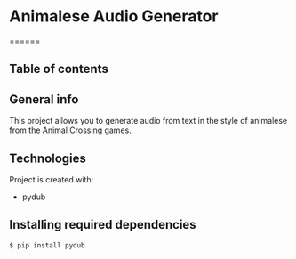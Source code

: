 # Animalese Audio Generator
======
## Table of contents


## General info
This project allows you to generate audio from text in the style of animalese from the Animal Crossing games. 

## Technologies
Project is created with:
* pydub

## Installing required dependencies
```
$ pip install pydub
```